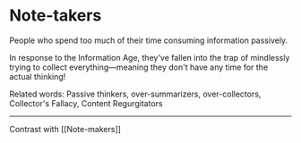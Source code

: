 # Note-takers
People who spend too much of their time consuming information passively. 

In response to the Information Age, they've fallen into the trap of mindlessly trying to collect everything—meaning they don't have any time for the actual thinking!

Related words: Passive thinkers, over-summarizers, over-collectors, Collector's Fallacy, Content Regurgitators

---
Contrast with [[Note-makers]]
